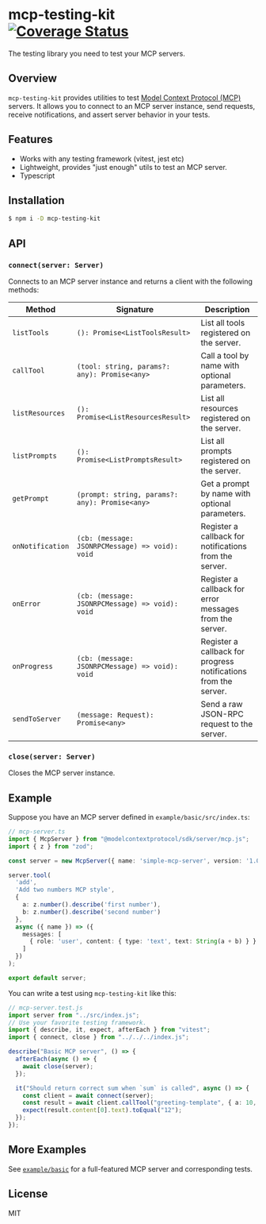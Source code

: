 # mcp-testing-kit </br> [![Coverage Status](https://coveralls.io/repos/github/thoughtspot/mcp-testing-kit/badge.svg?branch=main)](https://coveralls.io/github/thoughtspot/mcp-testing-kit?branch=main)

The testing library you need to test your MCP servers.

## Overview

`mcp-testing-kit` provides utilities to test [Model Context Protocol (MCP)](https://github.com/modelcontextprotocol) servers. It allows you to connect to an MCP server instance, send requests, receive notifications, and assert server behavior in your tests.

## Features

- Works with any testing framework (vitest, jest etc)
- Lightweight, provides "just enough" utils to test an MCP server.
- Typescript

## Installation

```bash
$ npm i -D mcp-testing-kit
```

## API

### `connect(server: Server)`
Connects to an MCP server instance and returns a client with the following methods:

| Method | Signature | Description |
|--------|-----------|-------------|
| `listTools` | `(): Promise<ListToolsResult>` | List all tools registered on the server. |
| `callTool` | `(tool: string, params?: any): Promise<any>` | Call a tool by name with optional parameters. |
| `listResources` | `(): Promise<ListResourcesResult>` | List all resources registered on the server. |
| `listPrompts` | `(): Promise<ListPromptsResult>` | List all prompts registered on the server. |
| `getPrompt` | `(prompt: string, params?: any): Promise<any>` | Get a prompt by name with optional parameters. |
| `onNotification` | `(cb: (message: JSONRPCMessage) => void): void` | Register a callback for notifications from the server. |
| `onError` | `(cb: (message: JSONRPCMessage) => void): void` | Register a callback for error messages from the server. |
| `onProgress` | `(cb: (message: JSONRPCMessage) => void): void` | Register a callback for progress notifications from the server. |
| `sendToServer` | `(message: Request): Promise<any>` | Send a raw JSON-RPC request to the server. |

### `close(server: Server)`
Closes the MCP server instance.

## Example

Suppose you have an MCP server defined in `example/basic/src/index.ts`:

```ts
// mcp-server.ts
import { McpServer } from "@modelcontextprotocol/sdk/server/mcp.js";
import { z } from "zod";

const server = new McpServer({ name: 'simple-mcp-server', version: '1.0.0' });

server.tool(
  'add',
  'Add two numbers MCP style',
  { 
    a: z.number().describe('first number'), 
    b: z.number().describe('second number') 
  },
  async ({ name }) => ({
    messages: [
      { role: 'user', content: { type: 'text', text: String(a + b) } }
    ]
  })
);

export default server;
```

You can write a test using `mcp-testing-kit` like this:

```ts
// mcp-server.test.js
import server from "../src/index.js";
// Use your favorite testing framework.
import { describe, it, expect, afterEach } from "vitest";
import { connect, close } from "../../../index.js";

describe("Basic MCP server", () => {
  afterEach(async () => {
    await close(server);
  });

  it("Should return correct sum when `sum` is called", async () => {
    const client = await connect(server);
    const result = await client.callTool("greeting-template", { a: 10, b: 2 });
    expect(result.content[0].text).toEqual("12");
  });
});
```

## More Examples

See [`example/basic`](./example/basic) for a full-featured MCP server and corresponding tests.

## License

MIT
